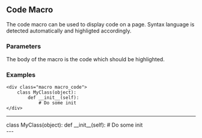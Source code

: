 ## Code Macro

The code macro can be used to display code on a page.
Syntax language is detected automatically and highligted accordingly.

### Parameters

The body of the macro is the code which should be highlighted.

### Examples

    <div class="macro macro_code">
        class MyClass(object):
            def __init__(self):
                # Do some init
    </div>

---
<div class="macro macro_code">
class MyClass(object):
	def __init__(self):
		# Do some init
</div>
---
